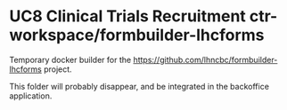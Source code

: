 # UC8 Clinical Trials Recruitment ctr-workspace/formbuilder-lhcforms

Temporary docker builder for the https://github.com/lhncbc/formbuilder-lhcforms project.

This folder will probably disappear, and be integrated in the backoffice application.

